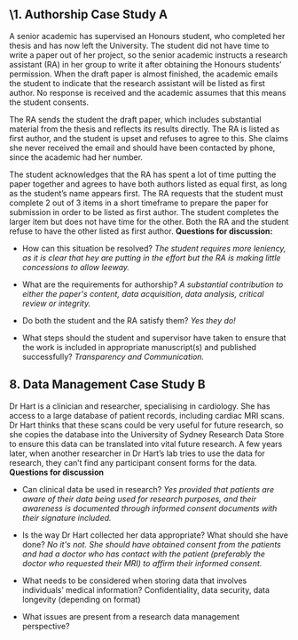 ## \1. Authorship Case Study A 

A senior academic has supervised an Honours student, who completed her thesis and has now left the University. The student did not have time to write a paper out of her project, so the senior academic instructs a research assistant (RA) in her group to write it after obtaining the Honours students’ permission. When the draft paper is almost finished, the academic emails the student to indicate that the research assistant will be listed as first author. No response is received and the academic assumes that this means the student consents. 

The RA sends the student the draft paper, which includes substantial material from the thesis and reflects its results directly. The RA is listed as first author, and the student is upset and refuses to agree to this. She claims she never received the email and should have been contacted by phone, since the academic had her number. 

The student acknowledges that the RA has spent a lot of time putting the paper together and agrees to have both authors listed as equal first, as long as the student’s name appears first. The RA requests that the student must complete 2 out of 3 items in a short timeframe to prepare the paper for submission in order to be listed as first author. The student completes the larger item but does not have time for the other. Both the RA and the student refuse to have the other listed as first author. 
**Questions for discussion:**
- How can this situation be resolved? 
*The student requires more leniency, as it is clear that hey are putting in the effort but the RA is making little concessions to allow leeway.*

- What are the requirements for authorship?
*A substantial contribution to either the paper's content, data acquisition, data analysis, critical review or integrity.*

- Do both the student and the RA satisfy them?
*Yes they do!*

- What steps should the student and supervisor have taken to ensure that the work is included in appropriate manuscript(s) and published successfully?
*Transparency and Communication.*


## 8. Data Management Case Study B

Dr Hart is a clinician and researcher, specialising in cardiology. She has access to a large database of patient records, including cardiac MRI scans. Dr Hart thinks that these scans could be very useful for future research, so she copies the database into the University of Sydney Research Data Store to ensure this data can be translated into vital future research. A few years later, when another researcher in Dr Hart’s lab tries to use the data for research, they can’t find any participant consent forms for the data. 
**Questions for discussion** 

- Can clinical data be used in research? 
*Yes provided that patients are aware of their data being used for research purposes, and their awareness is documented through informed consent documents with their signature included.*

- Is the way Dr Hart collected her data appropriate? What should she have done?
*No it's not. She should have obtained consent from the patients and had a doctor who has contact with the patient (preferably the doctor who requested their MRI) to affirm their informed consent.*

- What needs to be considered when storing data that involves individuals’ medical information?
Confidentiality, data security, data longevity (depending on format)

- What issues are present from a research data management perspective?